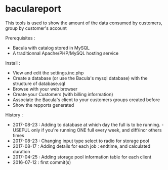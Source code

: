 # baculareport
This tools is used to show the amount of the data consumed by customers, group by customer's account

Prerequisites :
- Bacula with catalog stored in MySQL
- A traditionnal Apache/PHP/MySQL hosting service

Install :
- View and edit the settings.inc.php
- Create a database (or use the Bacula's mysql database) with the structure of database.sql
- Browse with your web browser
- Create your Customers (with billing information)
- Associate the Bacula's client to your customers groups created before
- Show the repports generated

History :
- 2017-08-23 : Adding to database at which day the full is to be running. - USEFUL only if you're running ONE full every week, and diff/incr others times
- 2017-08-23 : Changing input type select to radio for storage pool
- 2017-08-17 : Adding details for each job : endtime, and calculated duration
- 2017-04-25 : Adding storage pool information table for each client
- 2016-07-12 : first commit(s)
